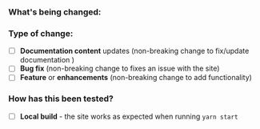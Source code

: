 <!--
Thank you for contributing to this project! You must fill out the information below before we can review this pull request. We can triage your pull request to the best possible team for review if you explain why you're making a change (or linking to a pull request) and what changes you've made.

Thanks again!
-->

### What's being changed:

<!-- Share artifacts of the changes, be they code snippets, GIFs or screenshots; whatever shares the most context. -->

### Type of change:

<!--Please delete options that are not relevant.-->

- [ ] **Documentation content** updates (non-breaking change to fix/update documentation )
- [ ] **Bug fix** (non-breaking change to fixes an issue with the site)
- [ ] **Feature** or **enhancements** (non-breaking change to add functionality)

### How has this been tested?

<!-- Please select all options that apply -->

- [ ] **Local build** - the site works as expected when running `yarn start`
